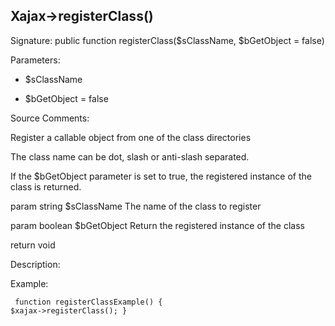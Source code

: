 ## Xajax->registerClass()

Signature: public function registerClass($sClassName, $bGetObject = false)

Parameters:

* $sClassName

* $bGetObject = false




Source Comments:

Register a callable object from one of the class directories



The class name can be dot, slash or anti-slash separated.

If the $bGetObject parameter is set to true, the registered instance of the class is returned.



param string		$sClassName		The name of the class to register

param boolean		$bGetObject		Return the registered instance of the class



return void



Description:


Example:
<code><pre>
function registerClassExample()
{
	$xajax->registerClass();
}
</pre></code>